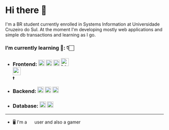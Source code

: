 # Hi there 👋

I'm a BR student currently enrolled in Systems Information at Universidade Cruzeiro do Sul. At the moment I'm developing mostly web applications and simple db transactions and learning as I go.

### I’m currently learning 🔎: 👇🏻

- ### Frontend: <a href="https://tc39.es/ecma262/#sec-intro"><img src="https://raw.githubusercontent.com/get-icon/geticon/master/icons/javascript.svg" alt="javascript" style="height:20px;" /></a> <a href="https://www.npmjs.com/"><img src="https://raw.githubusercontent.com/get-icon/geticon/master/icons/npm.svg" alt="npm" style="height:20px;"/></a> <a href="https://pugjs.org/api/getting-started.html"><img src="https://raw.githubusercontent.com/get-icon/geticon/master/icons/pug.svg" alt="pug" style="height:20px;"/></a> <a href="https://developer.mozilla.org/en-US/docs/Web/HTML"><img src="https://raw.githubusercontent.com/get-icon/geticon/master/icons/html-5.svg" alt="html" style="height:25px;"/></a> <a href="https://developer.mozilla.org/en-US/docs/Web/CSS"><img src="https://raw.githubusercontent.com/get-icon/geticon/master/icons/css-3.svg" alt="css3" style="height:25px; display:flex; align-items: center;"/></a> <a href="https://tailwindcss.com/"><img src="https://raw.githubusercontent.com/get-icon/geticon/master/icons/tailwindcss-icon.svg" alt="tailwind" style="height:14px; display:flex;  align-items: center;"/></a>  

- ### Backend: <a href="https://www.php.net/docs.php/"><img src="https://raw.githubusercontent.com/get-icon/geticon/master/icons/php.svg" alt="node" style="height: 20px;"/></a> <a href="https://nodejs.org/docs/latest/api/"><img src="https://raw.githubusercontent.com/get-icon/geticon/master/icons/nodejs-icon.svg" alt="node" style="height: 20px;"/></a> <a href="https://expressjs.com/"><img src="https://w7.pngwing.com/pngs/846/87/png-transparent-mean-solution-stack-express-js-node-js-javascript-github-text-trademark-logo-thumbnail.png" alt="expressjs" style="height:20px;"/></a>

- ### Database: <a href="https://dev.mysql.com/doc/"><img src="https://raw.githubusercontent.com/get-icon/geticon/master/icons/mysql.svg" alt="mysql" style="height:20px;"/></a> <a href="https://www.postgresql.org/docs/current/"><img src="https://raw.githubusercontent.com/get-icon/geticon/master/icons/postgresql.svg" alt="mysql" style="height:20px;"/></a>
---

- 🖥 I'm a <a href="https://code.visualstudio.com/download"><img src="https://raw.githubusercontent.com/get-icon/geticon/master/icons/visual-studio-code.svg" style="height:16px;"/></a> user and also a gamer <a href="https://steamcommunity.com/id/madvillain___/"><img src="https://raw.githubusercontent.com/get-icon/geticon/master/icons/steam.svg" style="height:16px;"/></a>

